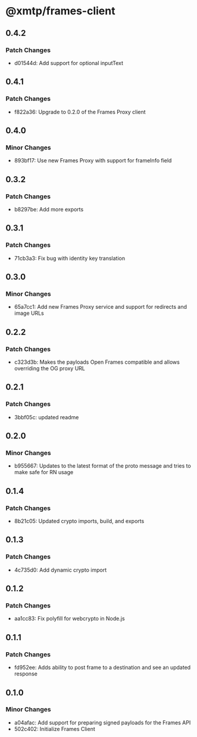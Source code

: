 # @xmtp/frames-client

## 0.4.2

### Patch Changes

- d01544d: Add support for optional inputText

## 0.4.1

### Patch Changes

- f822a36: Upgrade to 0.2.0 of the Frames Proxy client

## 0.4.0

### Minor Changes

- 893bf17: Use new Frames Proxy with support for frameInfo field

## 0.3.2

### Patch Changes

- b8297be: Add more exports

## 0.3.1

### Patch Changes

- 71cb3a3: Fix bug with identity key translation

## 0.3.0

### Minor Changes

- 65a7cc1: Add new Frames Proxy service and support for redirects and image URLs

## 0.2.2

### Patch Changes

- c323d3b: Makes the payloads Open Frames compatible and allows overriding the OG proxy URL

## 0.2.1

### Patch Changes

- 3bbf05c: updated readme

## 0.2.0

### Minor Changes

- b955667: Updates to the latest format of the proto message and tries to make safe for RN usage

## 0.1.4

### Patch Changes

- 8b21c05: Updated crypto imports, build, and exports

## 0.1.3

### Patch Changes

- 4c735d0: Add dynamic crypto import

## 0.1.2

### Patch Changes

- aa1cc83: Fix polyfill for webcrypto in Node.js

## 0.1.1

### Patch Changes

- fd952ee: Adds ability to post frame to a destination and see an updated response

## 0.1.0

### Minor Changes

- a04afac: Add support for preparing signed payloads for the Frames API
- 502c402: Initialize Frames Client
